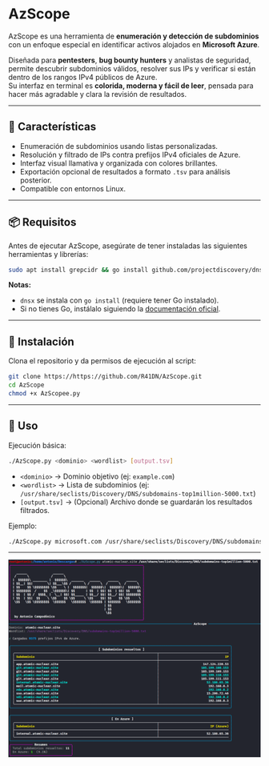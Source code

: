 # AzScope

AzScope es una herramienta de **enumeración y detección de subdominios** con un enfoque especial en identificar activos alojados en **Microsoft Azure**.

Diseñada para **pentesters**, **bug bounty hunters** y analistas de seguridad, permite descubrir subdominios válidos, resolver sus IPs y verificar si están dentro de los rangos IPv4 públicos de Azure.  
Su interfaz en terminal es **colorida, moderna y fácil de leer**, pensada para hacer más agradable y clara la revisión de resultados.

---

## 🚀 Características

- Enumeración de subdominios usando listas personalizadas.
- Resolución y filtrado de IPs contra prefijos IPv4 oficiales de Azure.
- Interfaz visual llamativa y organizada con colores brillantes.
- Exportación opcional de resultados a formato `.tsv` para análisis posterior.
- Compatible con entornos Linux.

---

## 📦 Requisitos

Antes de ejecutar AzScope, asegúrate de tener instaladas las siguientes herramientas y librerías:

```bash
sudo apt install grepcidr && go install github.com/projectdiscovery/dnsx/cmd/dnsx@latest && pip install rich
```

**Notas:**
- `dnsx` se instala con `go install` (requiere tener Go instalado).
- Si no tienes Go, instálalo siguiendo la [documentación oficial](https://go.dev/doc/install).

---

## 🔧 Instalación

Clona el repositorio y da permisos de ejecución al script:

```bash
git clone https://https://github.com/R41DN/AzScope.git
cd AzScope
chmod +x AzScopee.py
```

---

## 📌 Uso

Ejecución básica:

```bash
./AzScope.py <dominio> <wordlist> [output.tsv]
```

- `<dominio>` → Dominio objetivo (ej: `example.com`)
- `<wordlist>` → Lista de subdominios (ej: `/usr/share/seclists/Discovery/DNS/subdomains-top1million-5000.txt`)
- `[output.tsv]` → (Opcional) Archivo donde se guardarán los resultados filtrados.

Ejemplo:

```bash
./AzScope.py microsoft.com /usr/share/seclists/Discovery/DNS/subdomains-top1million-5000.txt resultados.tsv
```

---

![Ejemplo de ejecución](Ejemplo.png)
